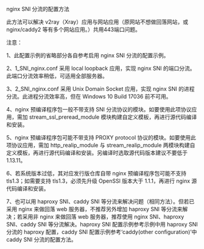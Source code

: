 nginx SNI 分流的配置方法

此方法可以解决 v2ray（Xray）应用与网站应用（原网站不想做回落网站，或 nginx/caddy2 等有多个网站应用。）共用443端口问题。

注意：

1、此配置示例的省略部分各自参考启用 nginx SNI 分流的配置示例。

2、1_SNI_nginx.conf 采用 local loopback 应用，实现 nginx SNI 的端口分流。此端口分流效率稍低，可适用全部服务器。

3、2_SNI_nginx.conf 采用 Unix Domain Socket 应用，实现 nginx SNI 的进程分流。此进程分流效率高，但在 Windows 10 Build 17036 前不可用。

4、nginx 预编译程序包一般不带支持 SNI 分流协议的模块。如要使用此项协议应用，需加 stream_ssl_preread_module 模块构建自定义模板，再进行源代码编译和安装。

5、nginx 预编译程序包可能不带支持 PROXY protocol 协议的模块。如要使用此项协议应用，需加 http_realip_module 与 stream_realip_module 两模块构建自定义模板，再进行源代码编译和安装。另编译时选取源代码版本建议不要低于1.13.11。

6、若系统版本过低，其对应发行版仓库自带 nginx 预编译程序包可能不支持 tls1.3；如需要支持 tls1.3，必须先升级 OpenSSl 版本大于 1.1.1，再进行 nginx 源代码编译和安装。

7、也可以用 haproxy SNI、caddy SNI 等分流来解决问题（相同方法）。但若已采用 nginx 来做回落 web 服务器，不推荐另外增加 haproxy SNI 等分流来解决；若采用非 nginx 来做回落 web 服务器，推荐使用 nginx SNI、haproxy SNI、caddy SNI 等分流解决。haproxy SNI 配置示例参考示例中用 haproxy SNI 分流的 haproxy 配置，caddy SNI 配置示例参考‘caddy(other configuration)’中 caddy SNI 分流的配置方法。

